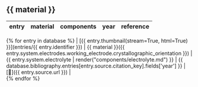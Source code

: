 
## {{ material }}

| entry | material | components | year | reference |
| ----- | -------- | ---------- | ---- | --------- |
{% for entry in database %}
| [{{ entry.thumbnail(stream=True, html=True) }}](entries/{{ entry.identifier }}) | {{ material }}({{ entry.system.electrodes.working_electrode.crystallographic_orientation }}) | {{ entry.system.electrolyte | render("components/electrolyte.md") }} | {{ database.bibliography.entries[entry.source.citation_key].fields['year'] }} | [:link:]({{ entry.source.url }}) |  
{% endfor %}
  
